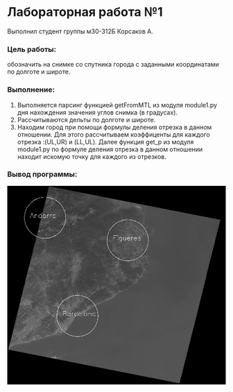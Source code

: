 # Лабораторная работа №1
Выполнил студент группы м30-312Б Корсаков А.

### Цель работы: 
обозначить на снимке со спутника города с заданными координатами по долготе и широте.

### Выполнение:
1. Выполняется парсинг функцией getFromMTL из модуля module1.py дня нахождения значения углов снимка (в градусах).
2. Рассчитываются дельты по долготе и широте.
3. Находим город при помощи формулы деления отрезка в данном отношении. Для этого рассчитываем коэффиценты для каждого отрезка :(UL,UR) и (LL,UL). Далее функция get_p из модуля module1.py по формуле деления отрезка в данном отношении находит искомую точку для каждого из отрезков.

### Вывод программы: 
![Screenshot](output.png)




